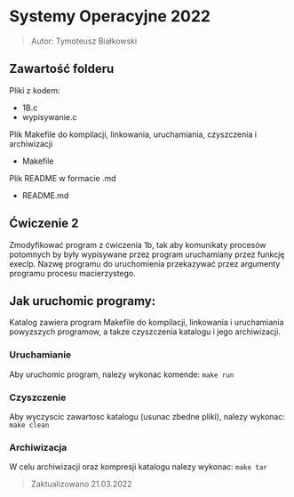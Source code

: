 # Systemy Operacyjne 2022
> Autor: Tymoteusz Białkowski
 
## Zawartość folderu
Pliki z kodem:
 - 1B.c
 - wypisywanie.c


Plik Makefile do kompilacji, linkowania, uruchamiania, czyszczenia i archiwizacji
 - Makefile

Plik README w formacie .md
 - README.md

## Ćwiczenie 2

Zmodyfikować program z ćwiczenia 1b, tak aby komunikaty procesów potomnych by były
wypisywane przez program uruchamiany przez funkcję execlp. Nazwę programu do 
uruchomienia przekazywać przez argumenty programu procesu macierzystego.

## Jak uruchomic programy: 

Katalog zawiera program Makefile do kompilacji, linkowania
i uruchamiania powyzszych programow, a takze czyszczenia katalogu 
i jego archiwizacji.


### Uruchamianie
Aby uruchomic program, nalezy wykonac komende:
```make run```

### Czyszczenie
Aby wyczyscic zawartosc katalogu (usunac zbedne pliki), nalezy wykonac:
```make clean```

### Archiwizacja
W celu archiwizacji oraz kompresji katalogu nalezy wykonac:
```make tar```



> Zaktualizowano 21.03.2022